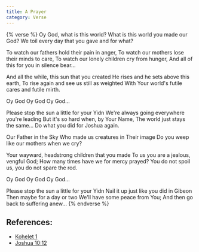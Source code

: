 ```yaml
---
title: A Prayer
category: Verse
---
```

{% verse %}
Oy God, what is this world?
What is this world you made our God?
We toil every day that you gave and for what?<!--more-->

To watch our fathers hold their pain in anger,
To watch our mothers lose their minds to care,
To watch our lonely children cry from hunger,
And all of this for you in silence bear…

And all the while, this sun that you created
He rises and he sets above this earth,
To rise again and see us still as weighted
With Your world's futile cares and futile mirth.

Oy God Oy God Oy God…

Please stop the sun a little for your Yidn
We're always going everywhere you're leading
But it's so hard when, by Your Name,
The world just stays the same…
Do what you did for Joshua again.

Our Father in the Sky
Who made us creatures in Their image
Do you weep like our mothers when we cry?

Your wayward, headstrong children that you made
To us you are a jealous, vengful God;
How many times have we for mercy prayed?
You do not spoil us, you do not spare the rod.

Oy God Oy God Oy God…

Please stop the sun a little for your Yidn
Nail it up just like you did in Gibeon
Then maybe for a day or two
We'll have some peace from You;
And then go back to suffering anew…
{% endverse %}

## References: 
* [Kohelet 1](https://www.sefaria.org/Ecclesiastes.1?lang=bi)
* [Joshua 10:12](https://www.sefaria.org/Joshua.10.12?lang=bi)
